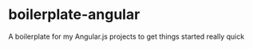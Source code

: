 boilerplate-angular
===================

A boilerplate for my Angular.js projects to get things started really quick 